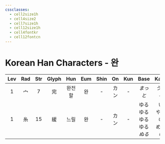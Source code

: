 ```yaml
---
cssclasses:
  - cell2size1h
  - cell4size2
  - cell7size1h
  - cell12size1h
  - cell4fontkr
  - cell12fontcn
---
```


# Korean Han Characters - 완

| Lev | Rad | Str | Glyph | Hun | Eum | Shin | On  | Kun |             Base             |           Kana            | Simp | Man  |  Can  |    Viet    |
| :-: | :-: | :-: | :---: | :-: | :-: | :--: | :-: | :-: | :--------------------------: | :-----------------------: | :--: | :--: | :---: | :--------: |
|  1  |  宀  |  7  |   完   | 완전할 |  완  |  -   | カン  |  -  |            *まっと*             |           *うする*           |  -   | wán  | jyun4 |    hoàn    |
|  1  |  糸  | 15  |   緩   | 느릴  |  완  |  -   | カン  |  -  | ゆる<br>ゆる<br>ゆる<br>ゆる<br>*ぬる* | い<br>やか<br>む<br>める<br>*い* |  缓   | huǎn | wun6  | hoãn<br>hoán |
